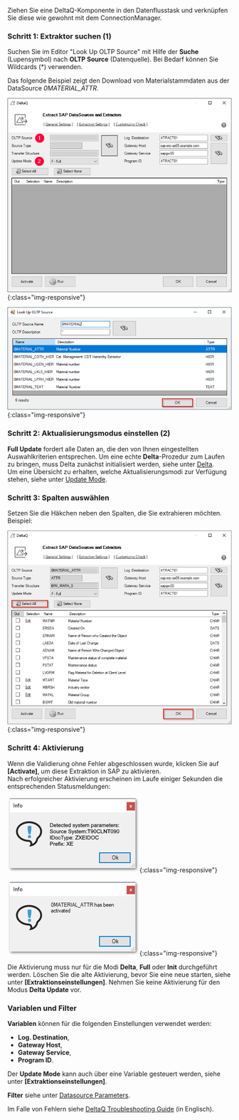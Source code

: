 
Ziehen Sie eine DeltaQ-Komponente in den Datenflusstask und verknüpfen Sie diese wie gewohnt mit dem ConnectionManager.

### Schritt 1: Extraktor suchen (1)

Suchen Sie im Editor "Look Up OLTP Source" mit Hilfe der **Suche** (Lupensymbol) nach **OLTP Source** (Datenquelle). Bei Bedarf können Sie Wildcards (*) verwenden.

Das folgende Beispiel zeigt den Download von Materialstammdaten aus der DataSource *0MATERIAL_ATTR*.

![search-ds-mat-attr](/img/content/search-ds-mat-attr.png){:class="img-responsive"}

![search-ds-mat-attr](/img/content/search-ds-mat-attr2.png){:class="img-responsive"}

### Schritt 2: Aktualisierungsmodus einstellen (2)

**Full Update** fordert alle Daten an, die den von Ihnen eingestellten Auswahlkriterien entsprechen. Um eine echte **Delta**-Prozedur zum Laufen zu bringen, muss Delta zunächst initialisiert werden, siehe unter [Delta](./child-delta).<br>
Um eine Übersicht zu erhalten, welche Aktualisierungsmodi zur Verfügung stehen, siehe unter [Update Mode](./update-modus).

### Schritt 3: Spalten auswählen

Setzen Sie die Häkchen neben den Spalten, die Sie extrahieren möchten. Beispiel:

![Deltaq-Define-Data-Source-Filled](/img/content/Deltaq-Define-Data-Source-Filled.png){:class="img-responsive"}

### Schritt 4: Aktivierung

Wenn die Validierung ohne Fehler abgeschlossen wurde, klicken Sie auf **[Activate]**, um diese Extraktion in SAP zu aktivieren.<br> 
Nach erfolgreicher Aktivierung erscheinen im Laufe einiger Sekunden die entsprechenden Statusmeldungen:

![Deltaq-System-Parameters-Info](/img/content/Deltaq-System-Parameters-Info.png){:class="img-responsive"}

![Deltaq-Generation-Successfull-Info](/img/content/Deltaq-Generation-Successfull-Info.png){:class="img-responsive"}

Die Aktivierung muss nur für die Modi **Delta**, **Full** oder **Init** durchgeführt werden.
Löschen Sie die alte Aktivierung, bevor Sie eine neue starten, siehe unter **[Extraktionseinstellungen]**.
Nehmen Sie keine Aktivierung für den Modus **Delta Update** vor. 

### Variablen und Filter

**Variablen** können für die folgenden Einstellungen verwendet werden:
* **Log. Destination**, 
* **Gateway Host**,
* **Gateway Service**,
* **Program ID**.  

Der **Update Mode** kann auch über eine Variable gesteuert werden, siehe unter **[Extraktionseinstellungen]**.

**Filter** siehe unter [Datasource Parameters](./datasource-parameter).
 
Im Falle von Fehlern siehe [DeltaQ Troubleshooting Guide](https://kb.theobald-software.com/troubleshooting/deltaq-troubleshooting-guide) (in Englisch).